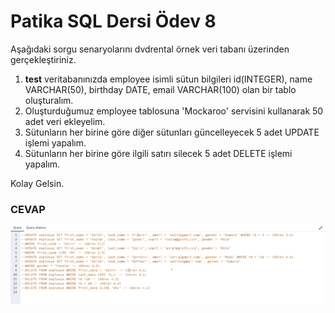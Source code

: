 # Patika SQL Dersi Ödev 8

Aşağıdaki sorgu senaryolarını dvdrental örnek veri tabanı üzerinden gerçekleştiriniz.

1. **test** veritabanınızda employee isimli sütun bilgileri id(INTEGER), name VARCHAR(50), birthday DATE, email VARCHAR(100) olan bir tablo oluşturalım.
2. Oluşturduğumuz employee tablosuna 'Mockaroo' servisini kullanarak 50 adet veri ekleyelim.
3. Sütunların her birine göre diğer sütunları güncelleyecek 5 adet UPDATE işlemi yapalım.
4. Sütunların her birine göre ilgili satırı silecek 5 adet DELETE işlemi yapalım.

Kolay Gelsin.
### CEVAP
![Cevap](/Odev_8/Odev8.png "Ödev 8")
